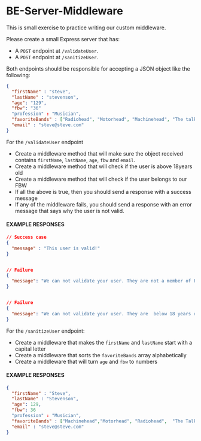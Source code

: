 # BE-Server-Middleware

This is small exercise to practice writing our custom middleware.

Please create a small Express server that has:

- A `POST` endpoint at `/validateUser`.
- A `POST` endpoint at `/sanitizeUser`.

Both endpoints should be responsible for accepting a JSON object like the following:

```json
{
  "firstName" : "steve",
  "lastName" : "stevenson",
  "age": "129",
  "fbw": "36"
  "profession" : "Musician",
  "favoriteBands" : ["Radiohead", "Motorhead", "Machinehead", "The talking heads" ],
  "email" : "steve@steve.com"
}
```

For the `/validateUser` endpoint

- Create a middleware method that will make sure the object received contains `firstName`, `lastName`, `age`, `fbw` and `email`.
- Create a middleware method that will check if the user is above 18years old
- Create a middleware method that will check if the user belongs to our FBW
- If all the above is true, then you should send a response with a success message
- If any of the middleware fails, you should send a response with an error message that says why the user is not valid.

#### EXAMPLE RESPONSES

```json
// Success case
{
  "message" : "This user is valid!"
}


// Failure
{
  "message": "We can not validate your user. They are not a member of FBW36"
}


// Failure
{
  "message": "We can not validate your user. They are  below 18 years of age"
}

```

For the `/sanitizeUser` endpoint:

- Create a middleware that makes the `firstName` and `lastName` start with a capital letter
- Create a middleware that sorts the `favoriteBands` array alphabetically
- Create a middleware that will turn `age` and `fbw` to numbers

#### EXAMPLE RESPONSES

```json
{
  "firstName" : "Steve",
  "lastName" : "Stevenson",
  "age": 129,
  "fbw": 36
  "profession" : "Musician",
  "favoriteBands" : ["Machinehead","Motorhead", "Radiohead",  "The Talking Heads" ],
  "email" : "steve@steve.com"
}

```